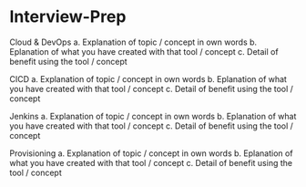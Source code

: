 # Interview-Prep

Cloud & DevOps
a. Explanation of topic / concept in own words
b. Eplanation of what you have created with that tool / concept
c. Detail of benefit using the tool / concept

CICD
a. Explanation of topic / concept in own words
b. Eplanation of what you have created with that tool / concept
c. Detail of benefit using the tool / concept

Jenkins
a. Explanation of topic / concept in own words
b. Eplanation of what you have created with that tool / concept
c. Detail of benefit using the tool / concept

Provisioning
a. Explanation of topic / concept in own words
b. Eplanation of what you have created with that tool / concept
c. Detail of benefit using the tool / concept
